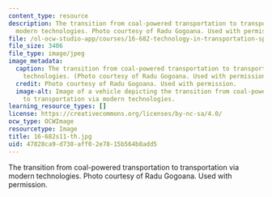 ```yaml
---
content_type: resource
description: The transition from coal-powered transportation to transportation via
  modern technologies. Photo courtesy of Radu Gogoana. Used with permission.
file: /ol-ocw-studio-app/courses/16-682-technology-in-transportation-spring-2011/47828ca9d738aff02e7815b564b8add5_16-682s11-th.jpg
file_size: 3406
file_type: image/jpeg
image_metadata:
  caption: The transition from coal-powered transportation to transportation via modern
    technologies. (Photo courtesy of Radu Gogoana. Used with permission.)
  credit: Photo courtesy of Radu Gogoana. Used with permission.
  image-alt: Image of a vehicle depicting the transition from coal-powered transportation
    to transportation via modern technologies.
learning_resource_types: []
license: https://creativecommons.org/licenses/by-nc-sa/4.0/
ocw_type: OCWImage
resourcetype: Image
title: 16-682s11-th.jpg
uid: 47828ca9-d738-aff0-2e78-15b564b8add5
---
```

The transition from coal-powered transportation to transportation via modern technologies. Photo courtesy of Radu Gogoana. Used with permission.